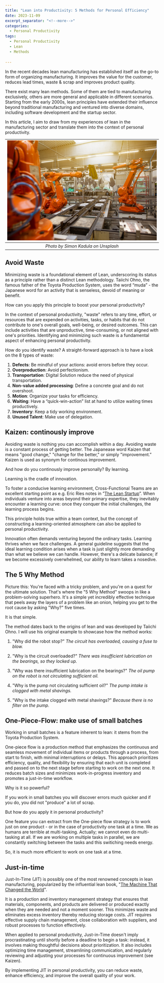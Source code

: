 ```yaml
---
title: "Lean into Productivity: 5 Methods for Personal Efficiency"
date: 2023-11-09
excerpt_separator: "<!--more-->"
categories:
  - Personal Productivity
tags:
  - Personal Productivity
  - Lean
  - Methods

---
```

In the recent decades lean manufacturing has established itself as the go-to form of organizing manufacturing. It improves the value for the customer, reduces lead times, waste & scrap and improves product quality.

There exist many lean methods. Some of them are tied to manufacturing exclusively, others are more general and applicable in different scenarios. Starting from the early 2000s, lean principles have extended their influence beyond traditional manufacturing and ventured into diverse domains, including software development and the startup sector.

In this article, I aim to draw from my experiences of lean in the manufacturing sector and translate them into the context of personal productivity.

| ![image](/assets/images/robot-assembly-unsplash.jpg) |
|:--:|
| *Photo by Simon Kadula on Unsplash* |

## Avoid Waste

Minimizing waste is a foundational element of Lean, underscoring its status as a principle rather than a distinct Lean methodology. Taiichi Ohno, the famous father of the Toyota Production System, uses the word “muda” - the Japanese word for an activity that is senseless, devoid of meaning or benefit.

How can you apply this principle to boost your personal productivity?

In the context of personal productivity, "waste" refers to any time, effort, or resources that are expended on activities, tasks, or habits that do not contribute to one's overall goals, well-being, or desired outcomes. This can include activities that are unproductive, time-consuming, or not aligned with one's priorities. Identifying and minimizing such waste is a fundamental aspect of enhancing personal productivity.

How do you identify waste? A straight-forward approach is to have a look on the 8 types of waste:

1. **Defects**: Be mindful of your actions: avoid errors before they occur.
2. **Overproduction**: Avoid perfectionism.
3. **Transportation**: Digital Solution reduce the need of physical transportation.
4. **Non-value added processing**: Define a concrete goal and do not overshoot.
5. **Motion**: Organize your tasks for efficiency.
6. **Waiting**: Have a “quick-win-action” list at hand to utilize waiting times productively.
7. **Inventory**: Keep a tidy working environment.
8. **Unused Talent**: Make use of delegation.

## Kaizen: continously improve

Avoiding waste is nothing you can accomplish within a day. Avoiding waste is a constant process of getting better. The Japanease word Kaizen that means "good change," "change for the better," or simply "improvement.” Kaizen is used as synonym for continous improvement.

And how do you continously improve personally? By learning.

Learning is the cradle of innovation.

To foster a conducive learning environment, Cross-Functional Teams are an excellent starting point as e.g. Eric Ries notes in ”[The Lean Startup](https://amzn.to/3Mal2tB)”. When individuals venture into areas beyond their primary expertise, they inevitably encounter a learning curve: once they conquer the initial challenges, the learning process begins.

This principle holds true within a team context, but the concept of constructing a learning-oriented atmosphere can also be applied to personal productivity.

Innovation often demands venturing beyond the ordinary tasks. Learning thrives when we face challenges. A general guideline suggests that the ideal learning condition arises when a task is just slightly more demanding than what we believe we can handle. However, there's a delicate balance; if we become excessively overwhelmed, our ability to learn takes a nosedive.

## The 5 Why Method

Picture this: You're faced with a tricky problem, and you're on a quest for the ultimate solution. That's where the "5 Why Method" swoops in like a problem-solving superhero. It's a simple yet incredibly effective technique that peels away the layers of a problem like an onion, helping you get to the root cause by asking "Why?" five times.

It is that simple.

The method dates back to the origins of lean and was developed by Taiichi Ohno. I will use his original example to showcase how the method works:

1. "Why did the robot stop?"
*The circuit has overloaded, causing a fuse to blow.*
2. "Why is the circuit overloaded?"
*There was insufficient lubrication on the bearings, so they locked up.*

3. "Why was there insufficient lubrication on the bearings?"
*The oil pump on the robot is not circulating sufficient oil.*

4. "Why is the pump not circulating sufficient oil?"
*The pump intake is clogged with metal shavings.*

5. "Why is the intake clogged with metal shavings?"
*Because there is no filter on the pump.*

## One-Piece-Flow: make use of small batches

Working in small batches is a feature inherent to lean: it stems from the Toyota Production System. 

One-piece flow is a production method that emphasizes the continuous and seamless movement of individual items or products through a process, from start to finish, with minimal interruptions or delays. This approach prioritizes efficiency, quality, and flexibility by ensuring that each unit is completed and passed on to the next stage before starting to work on the next one. It reduces batch sizes and minimizes work-in-progress inventory and promotes a just-in-time workflow.

Why is it so powerful?

If you work in small batches you will discover errors much quicker and if you do, you did not "produce" a lot of scrap.

But how do you apply it in personal productivity?

One feature you can extract from the One-piece flow strategy is to work just on one product - or in the case of productivity one task at a time. We as humans are terrible at multi-tasking. Actually; we cannot even do multi-tasking at all. If we are working on multiple tasks in parallel, we are constantly switching between the tasks and this switiching needs energy.

So, it is much more efficient to work on one task at a time.

## Just-in-time

Just-In-Time (JIT) is possibly one of the most renowned concepts in lean manufacturing, popularized by the influential lean book, "[The Machine That Changed the World](https://amzn.to/47fvRmv)".

It is a production and inventory management strategy that ensures that materials, components, and products are delivered or produced exactly when they are needed and not a moment sooner. This minimizes waste and eliminates excess inventory thereby reducing storage costs. JIT requires effective supply chain management, close collaboration with suppliers, and robust processes to function effectively.

When applied to personal productivity, Just-in-Time doesn't imply procrastinating until shortly before a deadline to begin a task: instead, it involves making thoughtful decisions about prioritization. It also includes optimizing time management, streamlining communication, and regularly reviewing and adjusting your processes for continuous improvement (see Kaizen).

By implementing JIT in personal productivity, you can reduce waste, enhance efficiency, and improve the overall quality of your work.
